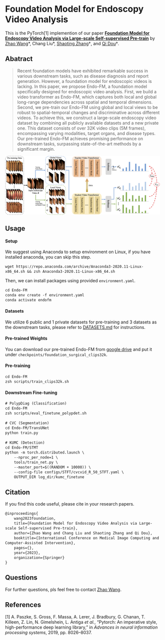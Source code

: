 # Foundation Model for Endoscopy Video Analysis

This is the PyTorch[1] implemention of our paper [**Foundation Model for Endoscopy Video Analysis via Large-scale Self-supervised Pre-train**]()
by [Zhao Wang](https://kyfafyd.wang)\*, Chang Liu\*, [Shaoting Zhang](http://www.qingyuan.sjtu.edu.cn/a/Shaoting-Zhang.html)†, and [Qi Dou](http://www.cse.cuhk.edu.hk/~qdou)†.

## Abatract

> Recent foundation models have exhibited remarkable success in various downstream tasks, such as disease diagnosis and report generation. However, a foundation model for endoscopic videos is lacking. In this paper, we propose Endo-FM, a foundation model specifically designed for endoscopic video analysis. First, we build a video transformer as Endo-FM, which captures both local and global long-range dependencies across spatial and temporal dimensions. Second, we pre-train our Endo-FM using global and local views to be robust to spatial-temporal changes and discriminative across different videos. To achieve this, we construct a large-scale endoscopy video dataset by combining all publicly available datasets and a new private one. This dataset consists of over 32K video clips (5M frames), encompassing varying modalities, target organs, and disease types. Our pre-trained Endo-FM achieves promising performance on downstream tasks, surpassing state-of-the-art methods by a significant margin.

![avatar](assets/framework.png)

## Usage

#### Setup

We suggest using Anaconda to setup environment on Linux, if you have installed anaconda, you can skip this step.

```shell
wget https://repo.anaconda.com/archive/Anaconda3-2020.11-Linux-x86_64.sh && zsh Anaconda3-2020.11-Linux-x86_64.sh
```

Then, we can install packages using provided `environment.yaml`.

```shell
cd Endo-FM
conda env create -f environment.yaml
conda activate endofm
```

#### Datasets
We utilize 6 public and 1 private datasets for pre-training and 3 datasets as the downstream tasks, please refer to [DATASETS.md](./DATASETS.md) for instructions.

#### Pre-trained Weights
You can download our pre-trained Endo-FM from [google drive](https://drive.google.com/file/d/1KouXXV3nh9hc2j3cV2GTI9lDe8FxOzNB/view?usp=sharing) and put it under `checkpoints/foundation_surgical_clips32k`.

#### Pre-training
```shell
cd Endo-FM
zsh scripts/train_clips32k.sh
```

#### Downstream Fine-tuning
```shell
# PolypDiag (Classification)
cd Endo-FM
zsh scripts/eval_finetune_polypdet.sh

# CVC (Segmentation)
cd Endo-FM/TransUNet
python train.py

# KUMC (Detection)
cd Endo-FM/STMT
python -m torch.distributed.launch \
    --nproc_per_node=1 \
    tools/train_net.py \
    --master_port=$((RANDOM + 10000)) \
    --config-file configs/STFT/cvcvid_R_50_STFT.yaml \
    OUTPUT_DIR log_dir/kumc_finetune
```


## Citation

If you find this code useful, please cite in your research papers.

```
@inproceedings{
    wang2023foundation,
    title={Foundation Model for Endoscopy Video Analysis via Large-scale Self-supervised Pre-train},
    author={Zhao Wang and Chang Liu and Shaoting Zhang and Qi Dou},
    booktitle={International Conference on Medical Image Computing and Computer-Assisted Intervention},
    pages={},
    year={2023},
    organization={Springer}
}
```

## Questions
For further questions, pls feel free to contact [Zhao Wang](mailto:zwang21@cse.cuhk.edu.hk).

## References

[1] A. Paszke, S. Gross, F. Massa, A. Lerer, J. Bradbury, G. Chanan, T. Killeen, Z. Lin, N. Gimelshein, L. Antiga *et
al.*, “Pytorch: An imperative style, high-performance deep learning library,” in *Advances in neural information
processing systems*, 2019, pp. 8026–8037.
